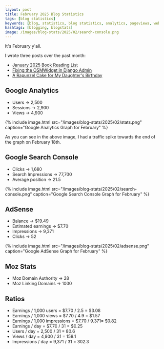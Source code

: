```yaml
---
layout: post
title: February 2025 Blog Statistics
tags: [blog statistics]
keywords: [blog, statistics, blog statistics, analytics, pageviews, webmaster, webmaster tools, alexa, google]
hashtags: [blogging, blogstats]
image: /images/blog-stats/2025/02/search-console.png
---
```


It's February y'all.

I wrote three posts over the past month:

* [January 2025 Book Reading List](https://www.joehxblog.com/january-2025-book-reading-list/)
* [Fixing the OSMWidget in Django Admin](https://www.joehxblog.com/fixing-the-osmwidget-in-django-admin/)
* [A Rapunzel Cake for My Daughter's Birthday](https://www.joehxblog.com/a-rapunzel-cake-for-my-daughters-birthday/)

## Google Analytics

* Users &rarr; 2,500
* Sessions &rarr; 2,900
* Views &rarr; 4,900

{% include image.html src="/images/blog-stats/2025/02/stats.png" caption="Google Analytics Graph for February" %}

As you can see in the above image, I had a traffic spike towards the end of the graph on February 18th.

## Google Search Console

* Clicks &rarr; 1,680
* Search Impressions &rarr; 77,700
* Average position &rarr; 21.5

{% include image.html src="/images/blog-stats/2025/02/search-console.png" caption="Google Search Console Graph for February" %}

## AdSense

* Balance &rarr; $19.49
* Estimated earnings &rarr; $7.70
* Impressions &rarr; 9,371
* Clicks &rarr; 52

{% include image.html src="/images/blog-stats/2025/02/adsense.png" caption="Google AdSense Graph for February" %}

## Moz Stats

* Moz Domain Authority &rarr; 28
* Moz Linking Domains &rarr; 1000

## Ratios

* Earnings / 1,000 users = $7.70 / 2.5 = $3.08
* Earnings / 1,000 views = $7.70 / 4.9 = $1.57
* Earnings / 1,000 impressions = $7.70 / 9.371= $0.82
* Earnings / day = $7.70 / 31 = $0.25
* Users / day = 2,500 / 31 = 80.6
* Views / day = 4,900 / 31 = 158.1
* Impressions / day = 9,371 / 31 = 302.3
